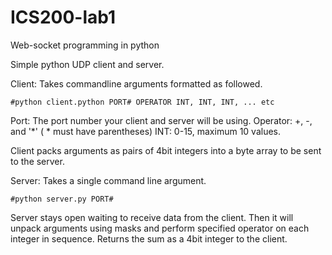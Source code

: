 # ICS200-lab1
Web-socket programming in python

Simple python UDP client and server.

Client:
    Takes commandline arguments formatted as followed.

    #python client.python PORT# OPERATOR INT, INT, INT, ... etc

Port: The port number your client and server will be using.
Operator: +, -, and '*' ( * must have parentheses)
INT: 0-15, maximum 10 values.

Client packs arguments as pairs of 4bit integers into a byte array to be sent to the server.

Server:
    Takes a single command line argument.

    #python server.py PORT#

Server stays open waiting to receive data from the client. Then it will unpack arguments using masks and perform specified operator on each integer in sequence. Returns the sum as a 4bit integer to the client.


    
